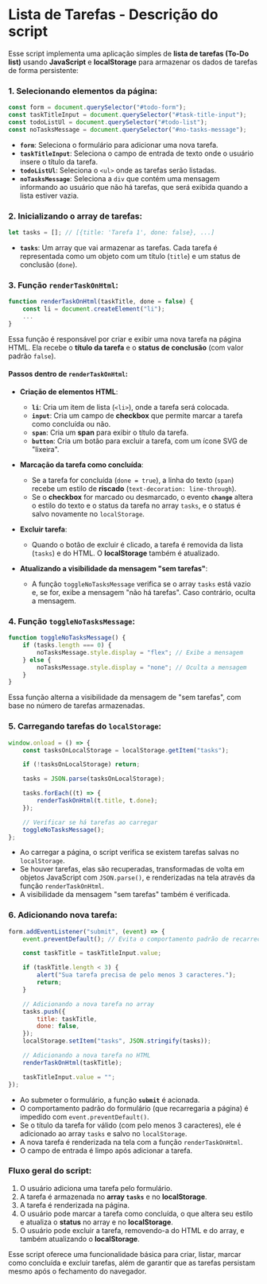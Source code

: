 # Lista de Tarefas - Descrição do script

Esse script implementa uma aplicação simples de **lista de tarefas (To-Do list)** usando **JavaScript** e **localStorage** para armazenar os dados de tarefas de forma persistente:

### 1. **Selecionando elementos da página:**

```javascript
const form = document.querySelector("#todo-form");
const taskTitleInput = document.querySelector("#task-title-input");
const todoListUl = document.querySelector("#todo-list");
const noTasksMessage = document.querySelector("#no-tasks-message");
```

-   **`form`**: Seleciona o formulário para adicionar uma nova tarefa.
-   **`taskTitleInput`**: Seleciona o campo de entrada de texto onde o usuário insere o título da tarefa.
-   **`todoListUl`**: Seleciona o `<ul>` onde as tarefas serão listadas.
-   **`noTasksMessage`**: Seleciona a `div` que contém uma mensagem informando ao usuário que não há tarefas, que será exibida quando a lista estiver vazia.

### 2. **Inicializando o array de tarefas:**

```javascript
let tasks = []; // [{title: 'Tarefa 1', done: false}, ...]
```

-   **`tasks`**: Um array que vai armazenar as tarefas. Cada tarefa é representada como um objeto com um título (`title`) e um status de conclusão (`done`).

### 3. **Função `renderTaskOnHtml`:**

```javascript
function renderTaskOnHtml(taskTitle, done = false) {
    const li = document.createElement("li");
    ...
}
```

Essa função é responsável por criar e exibir uma nova tarefa na página HTML. Ela recebe o **título da tarefa** e o **status de conclusão** (com valor padrão `false`).

#### Passos dentro de `renderTaskOnHtml`:

-   **Criação de elementos HTML**:

    -   **`li`**: Cria um item de lista (`<li>`), onde a tarefa será colocada.
    -   **`input`**: Cria um campo de **checkbox** que permite marcar a tarefa como concluída ou não.
    -   **`span`**: Cria um **span** para exibir o título da tarefa.
    -   **`button`**: Cria um botão para excluir a tarefa, com um ícone SVG de "lixeira".

-   **Marcação da tarefa como concluída**:

    -   Se a tarefa for concluída (`done = true`), a linha do texto (`span`) recebe um estilo de **riscado** (`text-decoration: line-through`).
    -   Se o **checkbox** for marcado ou desmarcado, o evento **`change`** altera o estilo do texto e o status da tarefa no array `tasks`, e o status é salvo novamente no `localStorage`.

-   **Excluir tarefa**:

    -   Quando o botão de excluir é clicado, a tarefa é removida da lista (`tasks`) e do HTML. O **localStorage** também é atualizado.

-   **Atualizando a visibilidade da mensagem "sem tarefas"**:
    -   A função `toggleNoTasksMessage` verifica se o array `tasks` está vazio e, se for, exibe a mensagem "não há tarefas". Caso contrário, oculta a mensagem.

### 4. **Função `toggleNoTasksMessage`:**

```javascript
function toggleNoTasksMessage() {
    if (tasks.length === 0) {
        noTasksMessage.style.display = "flex"; // Exibe a mensagem
    } else {
        noTasksMessage.style.display = "none"; // Oculta a mensagem
    }
}
```

Essa função alterna a visibilidade da mensagem de "sem tarefas", com base no número de tarefas armazenadas.

### 5. **Carregando tarefas do `localStorage`:**

```javascript
window.onload = () => {
    const tasksOnLocalStorage = localStorage.getItem("tasks");

    if (!tasksOnLocalStorage) return;

    tasks = JSON.parse(tasksOnLocalStorage);

    tasks.forEach((t) => {
        renderTaskOnHtml(t.title, t.done);
    });

    // Verificar se há tarefas ao carregar
    toggleNoTasksMessage();
};
```

-   Ao carregar a página, o script verifica se existem tarefas salvas no `localStorage`.
-   Se houver tarefas, elas são recuperadas, transformadas de volta em objetos JavaScript com `JSON.parse()`, e renderizadas na tela através da função `renderTaskOnHtml`.
-   A visibilidade da mensagem "sem tarefas" também é verificada.

### 6. **Adicionando nova tarefa:**

```javascript
form.addEventListener("submit", (event) => {
    event.preventDefault(); // Evita o comportamento padrão de recarrecar a página ao submeter o formulário

    const taskTitle = taskTitleInput.value;

    if (taskTitle.length < 3) {
        alert("Sua tarefa precisa de pelo menos 3 caracteres.");
        return;
    }

    // Adicionando a nova tarefa no array
    tasks.push({
        title: taskTitle,
        done: false,
    });
    localStorage.setItem("tasks", JSON.stringify(tasks));

    // Adicionando a nova tarefa no HTML
    renderTaskOnHtml(taskTitle);

    taskTitleInput.value = "";
});
```

-   Ao submeter o formulário, a função **`submit`** é acionada.
-   O comportamento padrão do formulário (que recarregaria a página) é impedido com `event.preventDefault()`.
-   Se o título da tarefa for válido (com pelo menos 3 caracteres), ele é adicionado ao array `tasks` e salvo no `localStorage`.
-   A nova tarefa é renderizada na tela com a função `renderTaskOnHtml`.
-   O campo de entrada é limpo após adicionar a tarefa.

### **Fluxo geral do script:**

1. O usuário adiciona uma tarefa pelo formulário.
2. A tarefa é armazenada no **array `tasks`** e no **localStorage**.
3. A tarefa é renderizada na página.
4. O usuário pode marcar a tarefa como concluída, o que altera seu estilo e atualiza o **status** no array e no **localStorage**.
5. O usuário pode excluir a tarefa, removendo-a do HTML e do array, e também atualizando o **localStorage**.

Esse script oferece uma funcionalidade básica para criar, listar, marcar como concluída e excluir tarefas, além de garantir que as tarefas persistam mesmo após o fechamento do navegador.

